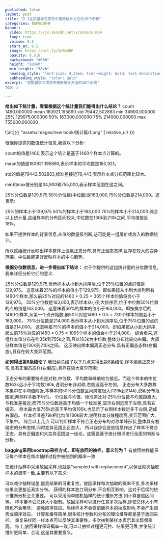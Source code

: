 ```yaml
---
published: false
layout: post
title: "2.1在机器学习项目中使用统计方法的10个示例"
categories: 我的AI新书
banner:
  video: https://vjs.zencdn.net/v/oceans.mp4
  loop: true
  volume: 0.8
  start_at: 8.5
  image: https://bit.ly/3xTmdUP
  opacity: 0.618
  background: "#000"
  height: "100vh"
  min_height: "38vh"
  heading_style: "font-size: 4.25em; font-weight: bold; text-decoration: underline"
  subheading_style: "color: gold"
excerpt: "在机器学习项目中使用统计方法的10个示例"
top: 2

---
```


**给出如下统计量，看看根据这个统计量我们能得出什么结论？**
count      1460.000000
mean     180921.195890
std       79442.502883
min       34900.000000
25%      129975.000000
50%      163000.000000
75%      214000.000000
max      755000.000000

![alt]({{ "assets/images/new book/统计篇/1.png" | relative_url }})  

根据你提供的数值统计信息,我做以下分析:

count的值是1460,表示这个统计是基于1460个样本点计算的。

mean的值是180921.195890,表示样本的平均数是180,921。

std的值是79442.502883,标准差接近79,443,表示样本点分布范围比较大。

min和max值分别是34,900和755,000,表示样本范围在这之间。

25%分位数是129,975,50%分位数(中位数)是163,000,75%分位数是214,000。这表示:

25%的样本小于129,975
50%的样本小于163,000
75%的样本小于214,000
综合以上统计量,这组样本的分布区间较大,中位数在130k到210k之间,平均值接近181k。

如果不提供样本的背景信息,从值的数量级判断,这可能是一组房价或收入的数据统计。

所以这组统计反映出样本整体上偏离正态分布,具有正偏态态样,且存在较大的变异范围。中位数能更好反映样本的中心趋势。

**根据分位数信息，进一步得出如下结论：**
对于你提供的这组统计量的分位数信息,我来详细分析它们的意义:

25%分位数是129,975,表示样本从小到大排序后,位于25%位置的点的值是129,975。
这意味着25%的样本的值小于129,975。即如果按从小到大排列所有1460个样本,那么前25%对应的1460 * 0.25 = 365个样本的值将会小于129,975。
50%分位数是163,000,表示样本从小到大排序后,位于中位数50%位置的点的值是163,000。
这意味着50%的样本的值小于163,000。即按排序后的1460个样本,从第一个点开始数,前50%对应1460 * 0.5 = 730个样本的值会小于163,000。
75%分位数是214,000,表示样本从小到大排序后,位于75%位置的点的值是214,000。
这意味着75%的样本的值小于214,000。即如果按从小到大排序,那么前75%对应的1460 * 0.75 = 1095个样本的值会小于214,000。
综合看来,这组样本值分布在约35k到755k之间,且以163k为中位数,整体分布比较向右偏。大部分样本值在130k到210k之间。
这反映出样本偏离正态分布,具有正偏态态样(右偏态),且存在较大变异范围。

**如何得出第8条结论？**
我归纳总结了以下几点来得出第8条结论,样本偏离正态分布,具有正偏态态样(右偏态),且存在较大变异范围:

正态分布的重要特点是对称,中位数、平均数和峰值较为接近。而这个样本的中位数163k远小于平均数180k,说明分布非对称,右侧远高于左侧。
正态分布大多数样本集中在平均值附近,本样本的50%分位数区间跨度很大(129k到214k),说明分布范围宽,两侧样本数不均匀。
分位数与均值、标准差比对:25%分位数与均值距离大,与标准差接近;而75%分位数远高于均值一个标准差,显示右侧远高于左侧,具有右偏态。
样本最大值755k远高于平均值180k,也显示了右侧样本数远多于左侧,造成右偏态。
样本标准差79k相比均值180k较大,说明样本分散程度高,变异范围扩大,不集中。
综合以上几点,可以判断样本不符合正态分布的对称单峰形状,整体具有右偏态的分布态样,同时变异范围比正态大。
所以我综合这些信息作出了样本不符合正态、具有正偏态和大变异范围这一结论。这需要基于统计知识进行全面的判断与分析。


**bagging采用boostrap采样方式，即有放回的抽样，意义何为？**
有放回抽样能保证每个样本在每次抽样过程中被抽到的概率一致

在统计抽样中采用放回采样,也就是“sampled with replacement”,以保证每次抽取样本的概率一致,主要有以下意义:

可以减少抽样误差,提高结果的可重复性。放回采样每次抽取的概率不变,多次采样结果会更接近真实分布。
获得的样本独立同分布,不会相互影响。这对于后续的统计推断分析至关重要。
可以采用简单随机抽样的统计推断方法,如计算置信区间等。
样本量不受总体大小限制。放回采样可以进行任意多次抽样,即使总体大小有限也不会用尽。
避免顺序效应。后续样本不会受前面样本的抽取影响,不会产生趋势或顺序效应。
计算和推导简单,很多统计参数和分布的理论推导都是基于放回采样。
重复采样同一样本点可以反映其重要性。多次抽到某样本表示其出现频率高。
综上,放回采样保证概率一致,可以让抽样过程更可控、结果更可靠,并使统计推断更简单、合理,这是其重要意义。